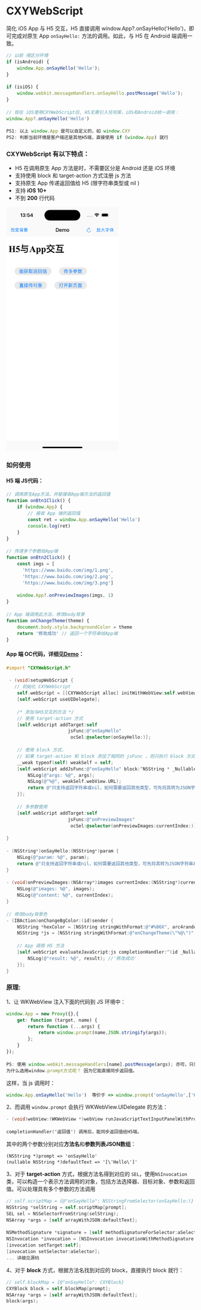 # CXYWebScript
简化 iOS App 与 H5 交互，H5 直接调用 window.App?.onSayHello('Hello')，即可完成对原生 App  `onSayHello:` 方法的调用。如此，与 H5 在 Android 端调用一致。

```js
// 以前 得区分环境
if (isAndroid) {
    window.App.onSayHello('Hello'); 
}
 
if (isiOS) {
    window.webkit.messageHandlers.onSayHello.postMessage('Hello');   
}

// 现在 iOS使用CXYWebScript后, H5无需引入任何库，iOS和Android统一调用：
window.App?.onSayHello('Hello')

PS1: 以上 window.App 是可以自定义的，如 window.CXY
PS2: 判断当前环境是客户端还是其他H5端，直接使用 if (window.App) 就行
```



### CXYWebScript 有以下特点：

- H5 在调用原生 App 方法是时，不需要区分是 Android 还是 iOS 环境
- 支持使用 block 和 target-action 方式注册 js 方法
- 支持原生 App 传递返回值给 H5 (限字符串类型或 nil )
- 支持 **iOS 10+**
- 不到 **200** 行代码



<img src="./screenshot.png" width="300">

### 如何使用

#### H5 端 JS代码：

```js
// 调用原生App方法，并能接收App端方法的返回值
function onBtn1Click() {
    if (window.App) {
        // 接收 App 端的返回值
        const ret = window.App.onSayHello('Hello')
        console.log(ret) 
    }
}

// 传递多个参数给App端
function onBtn2Click() {
    const imgs = [
      'https://www.baidu.com/img/1.png', 
      'https://www.baidu.com/img/2.png', 
      'https://www.baidu.com/img/3.png']
    
    window.App?.onPreviewImages(imgs, 1)
}

// App 端调用此方法，修改body背景
function onChangeTheme(theme) {
    document.body.style.backgroundColor = theme
    return '修改成功' // 返回一个字符串给App端
}
```

#### App 端 OC代码，详细见[Demo](./CXYWebScript/CXYWebScript/ViewController.m)：

```objective-c
#import "CXYWebScript.h"

 - (void)setupWebScript {
   // 初始化 CXYWebScript
    self.webScript = [[CXYWebScript alloc] initWithWebView:self.webView];
    [self.webScript useUIDelegate];

    /* 添加与H5交互的方法 */
    // 使用 target-action 方式
    [self.webScript addTarget:self
                       jsFunc:@"onSayHello"
                        ocSel:@selector(onSayHello:)];
    
    // 使用 block 方式，
    // 如果 target-action 和 block 添加了相同的 jsFunc ，则只执行 block 方式的
    __weak typeof(self) weakSelf = self;
    [self.webScript addJsFunc:@"onSayHello" block:^NSString * _Nullable(NSArray *args) {
        NSLog(@"args: %@", args);
        NSLog(@"%@", weakSelf.webView.URL);
        return @"只支持返回字符串或nil，如何需要返回其他类型，可先将其转为JSON字符串再返回";
    }];
    
    // 多参数使用
    [self.webScript addTarget:self
                       jsFunc:@"onPreviewImages"
                        ocSel:@selector(onPreviewImages:currentIndex:)];
    
}

- (NSString*)onSayHello:(NSString*)param {
    NSLog(@"param: %@", param);
    return @"只支持返回字符串或nil，如何需要返回其他类型，可先将其转为JSON字符串再返回";
}

- (void)onPreviewImages:(NSArray*)images currentIndex:(NSString*)currentIndex {
    NSLog(@"images: %@", images);
    NSLog(@"content: %@", currentIndex);
}
  
// 修改body背景色
- (IBAction)onChangeBgColor:(id)sender {
    NSString *hexColor = [NSString stringWithFormat:@"#%06X", arc4random_uniform(0xFFFFFF)];
    NSString *js = [NSString stringWithFormat:@"onChangeTheme(\"%@\")",hexColor];
  
    // App 调用 H5 方法
    [self.webScript evaluateJavaScript:js completionHandler:^(id _Nullable result, NSError * _Nullable error) {
        NSLog(@"result: %@", result); //'修改成功'
    }];
}

```

### 原理:

1、让 WKWebView 注入下面的代码到 JS 环境中：

```js
window.App = new Proxy({},{
    get: function (target, name) {
        return function (...args) {
            return window.prompt(name,JSON.stringify(args)); 
        };
    } 
});

PS: 使用 window.webkit.messageHandlers[name].postMessage(args); 亦可，只是后续实现略有不同。
为什么选用window.prompt方式呢？ 因为它能直接同步返回值。
```

这样，当 js 调用时：

```js
window.App.onSayHello('Hello')  等价于 => window.prompt('onSayHello',['Hello']); 
```

2、而调用 `window.prompt` 会执行 WKWebView.UIDelegate 的方法：

```objective-c
- (void)webView:(WKWebView *)webView runJavaScriptTextInputPanelWithPrompt:(NSString *)prompt defaultText:(nullable NSString *)defaultText initiatedByFrame:(WKFrameInfo *)frame completionHandler:(void (^)(NSString * _Nullable result))completionHandler;

completionHandler('返回值') 调用后，能同步返回值给H5端。
```

其中的两个参数分别对应**方法名**和**参数列表JSON数组**：

```
(NSString *)prompt => 'onSayHello'
(nullable NSString *)defaultText => '[\'Hello\']'
```

3、对于 **target-action** 方式，根据方法名得到对应的 `SEL`，使用`NSInvocation`类，可以构造一个表示方法调用的对象，包括方法选择器、目标对象、参数和返回值。可以处理具有多个参数的方法调用

```objective-c
// self.scriptMap = {@"onSayHello": NSStringFromSelector(onSayHello:)}
NSString *selString = self.scriptMap[prompt];  
SEL sel = NSSelectorFromString(selString);
NSArray *args = [self arrayWithJSON:defaultText];

NSMethodSignature *signature = [self methodSignatureForSelector:aSelector];
NSInvocation *invocation = [NSInvocation invocationWithMethodSignature:signature];
[invocation setTarget:self];
[invocation setSelector:aSelector];
... 详细见源码
```

4、对于 **block** 方式，根据方法名找到对应的 block，直接执行 block 就行：

```objective-c
// self.blockMap = {@"onSayHello": CXYBlock}
CXYBlock block = self.blockMap[prompt];
NSArray *args = [self arrayWithJSON:defaultText];
block(args);
```

